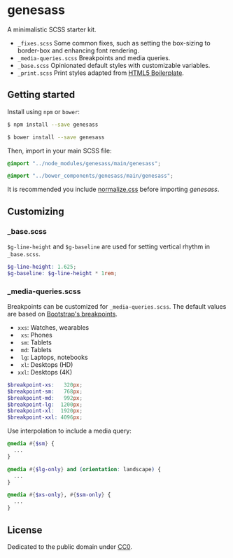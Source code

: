 # genesass

A minimalistic SCSS starter kit.

- `_fixes.scss` Some common fixes, such as setting the box-sizing to border-box and enhancing font rendering.
- `_media-queries.scss` Breakpoints and media queries.
- `_base.scss` Opinionated default styles with customizable variables.
- `_print.scss` Print styles adapted from [HTML5 Boilerplate](https://github.com/h5bp/html5-boilerplate/blob/master/src/css/main.css).


## Getting started

Install using `npm` or `bower`:

```sh
$ npm install --save genesass
```

```sh
$ bower install --save genesass
```

Then, import in your main SCSS file:

```scss
@import "../node_modules/genesass/main/genesass";
```

```scss
@import "../bower_components/genesass/main/genesass";
```

It is recommended you include [normalize.css](https://github.com/necolas/normalize.css) before importing *genesass*.


## Customizing

### \_base.scss

`$g-line-height` and `$g-baseline` are used for setting vertical rhythm in `_base.scss`.

```scss
$g-line-height: 1.625;
$g-baseline: $g-line-height * 1rem;
```

### \_media-queries.scss

Breakpoints can be customized for `_media-queries.scss`. The default values are based on [Bootstrap's breakpoints](http://getbootstrap.com/css/#responsive-utilities).

- `xxs`: Watches, wearables
- ` xs`: Phones
- ` sm`: Tablets
- ` md`: Tablets
- ` lg`: Laptops, notebooks
- ` xl`: Desktops (HD)
- `xxl`: Desktops (4K)

```scss
$breakpoint-xs:   320px;
$breakpoint-sm:   768px;
$breakpoint-md:   992px;
$breakpoint-lg:  1200px;
$breakpoint-xl:  1920px;
$breakpoint-xxl: 4096px;
```

Use interpolation to include a media query:

```scss
@media #{$sm} {
  ...
}
```

```scss
@media #{$lg-only} and (orientation: landscape) {
  ...
}
```

```scss
@media #{$xs-only}, #{$sm-only} {
  ...
}
```


## License

Dedicated to the public domain under [CC0](https://github.com/aguynamedruchir/genesass/blob/master/LICENSE).
